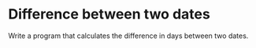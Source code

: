 # Difference between two dates
Write a program that calculates the difference in days between two dates.
